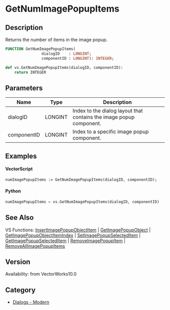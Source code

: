 # GetNumImagePopupItems

## Description
Returns the number of items in the image popup.

```pascal
FUNCTION GetNumImagePopupItems(
				dialogID    : LONGINT;
				componentID : LONGINT): INTEGER;
```

```python
def vs.GetNumImagePopupItems(dialogID, componentID):
    return INTEGER
```

## Parameters
|Name|Type|Description|
|---|---|---|
|dialogID|LONGINT|Index to the dialog layout that contains the image popup component.|
|componentID|LONGINT|Index to a specific image popup component.|

## Examples
#### VectorScript ####
```pascal
numImagePopupItems := GetNumImagePopupItems(dialogID, componentID);
```
#### Python ####
```python
numImagePopupItems = vs.GetNumImagePopupItems(dialogID, componentID)
```

## See Also
VS Functions:
[InsertImagePopupObjectItem](InsertImagePopupObjectItem.md) 
| [GetImagePopupObject](GetImagePopupObject.md) 
| [GetImagePopupObjectItemIndex](GetImagePopupObjectItemIndex.md) 
| [SetImagePopupSelectedItem](SetImagePopupSelectedItem.md) 
| [GetImagePopupSelectedItem](GetImagePopupSelectedItem.md) 
| [RemoveImagePopupItem](RemoveImagePopupItem.md) 
| [RemoveAllImagePopupItems](RemoveAllImagePopupItems.md)

## Version
Availability: from VectorWorks10.0

## Category
* [Dialogs - Modern](../Categories/Dialogs%20-%20Modern.md)
